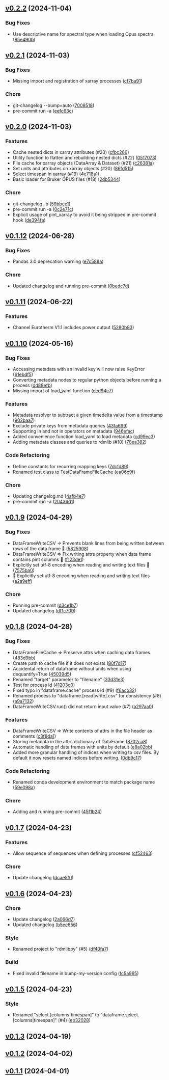 <!-- insertion marker -->
<a name="v0.2.2"></a>

## [v0.2.2](https://github.com/thaeber/rdmlibpy/compare/v0.2.1...v0.2.2) (2024-11-04)

### Bug Fixes

- Use descriptive name for spectral type when loading Opus spectra ([85e490b](https://github.com/thaeber/rdmlibpy/commit/85e490bbbf8e674af5b1c10fff06662c600c20f3))

<a name="v0.2.1"></a>

## [v0.2.1](https://github.com/thaeber/rdmlibpy/compare/v0.2.0...v0.2.1) (2024-11-03)

### Bug Fixes

- Missing import and registration of xarray processes ([cf7ba91](https://github.com/thaeber/rdmlibpy/commit/cf7ba91eb18cdbdbf1823336739c928266a9cb77))

### Chore

- git-changelog --bump=auto ([7008518](https://github.com/thaeber/rdmlibpy/commit/700851807b066c0080066239f8e2dc2c55562bf8))
- pre-commit run -a ([eefc63c](https://github.com/thaeber/rdmlibpy/commit/eefc63c52537c23648df50cec3be64731177b8a4))

<a name="v0.2.0"></a>

## [v0.2.0](https://github.com/thaeber/rdmlibpy/compare/v0.1.12...v0.2.0) (2024-11-03)

### Features

- Cache nested dicts in xarray attributes (#23) ([cfbc266](https://github.com/thaeber/rdmlibpy/commit/cfbc2665abbc943fd85a4fa4f859c55cbac02186))
- Utility function to flatten and rebuilding nested dicts (#22) ([0517073](https://github.com/thaeber/rdmlibpy/commit/0517073d5d511a07e5c939e15d329dc3dececb51))
- File cache for xarray objects (DataArray & Dataset) (#21) ([c26381a](https://github.com/thaeber/rdmlibpy/commit/c26381aedd33469d36398947963b5eab4722e5d2))
- Set units and attributes on xarray objects (#20) ([86fd515](https://github.com/thaeber/rdmlibpy/commit/86fd51511ba144aa4894d687987bd00d3040814b))
- Select timespan in xarray (#19) ([4e718a1](https://github.com/thaeber/rdmlibpy/commit/4e718a133bdbdf568be26fcf98cfd4e5137f3a97))
- Basic loader for Bruker OPUS files (#18) ([2db5344](https://github.com/thaeber/rdmlibpy/commit/2db5344e44ecf50a37be45a0d9fdf8974559f8ed))

### Chore

- git-changelog -b ([59bbce1](https://github.com/thaeber/rdmlibpy/commit/59bbce106bda6bdb3b00a3c55c700d0282dc3b8f))
- pre-commit run -a ([0c2e71c](https://github.com/thaeber/rdmlibpy/commit/0c2e71c0ae45286274bf2cc52778ac3978b933ff))
- Explicit usage of pint_xarray to avoid it being stripped in pre-commit hook ([de394fa](https://github.com/thaeber/rdmlibpy/commit/de394fa8a4906264ecae2c8a042ab62d8b5cb403))

<a name="v0.1.12"></a>

## [v0.1.12](https://github.com/thaeber/rdmlibpy/compare/v0.1.11...v0.1.12) (2024-06-28)

### Bug Fixes

- Pandas 3.0 deprecation warning ([e7c588a](https://github.com/thaeber/rdmlibpy/commit/e7c588a6b3b490dda8af9b5bf431285e678e4539))

### Chore

- Updated changelog and running pre-commit ([0bedc7d](https://github.com/thaeber/rdmlibpy/commit/0bedc7d8b8539d45bf335a8ee651862e83efccb3))

<a name="v0.1.11"></a>

## [v0.1.11](https://github.com/thaeber/rdmlibpy/compare/v0.1.10...v0.1.11) (2024-06-22)

### Features

- Channel Eurotherm V1.1 includes power output ([5280b83](https://github.com/thaeber/rdmlibpy/commit/5280b83c23e9589e2fbf8fc1bc975d1e5f9c5bfc))

<a name="v0.1.10"></a>

## [v0.1.10](https://github.com/thaeber/rdmlibpy/compare/v0.1.9...v0.1.10) (2024-05-16)

### Bug Fixes

- Accessing metadata with an invalid key will now raise KeyError ([61ebdf5](https://github.com/thaeber/rdmlibpy/commit/61ebdf5ef6dd79dc0b93bdf6c8a1438d39a743c2))
- Converting metadata nodes to regular python objects before running a process ([dd88efb](https://github.com/thaeber/rdmlibpy/commit/dd88efb331e7a3064978c800d70eb050f383b1fa))
- Missing import of load_yaml function ([ced94c7](https://github.com/thaeber/rdmlibpy/commit/ced94c75065d380d9f8a4033c688c791d2876bf0))

### Features

- Metadata resolver to subtract a given timedelta value from a timestamp ([902baa7](https://github.com/thaeber/rdmlibpy/commit/902baa731f6debc33cb33b6efa2d41c6453a5bf6))
- Exclude private keys from metadata queries ([43fa699](https://github.com/thaeber/rdmlibpy/commit/43fa69913c6734b9644890ef4ee4aeed752d1683))
- Supporting in and not in operators on metadata ([946efac](https://github.com/thaeber/rdmlibpy/commit/946efaccaf8b9bb9cf16462a745ba829618a596a))
- Added convenience function load_yaml to load metadata ([cd99ec3](https://github.com/thaeber/rdmlibpy/commit/cd99ec3c34d4c505c4adf1f4e67335e72c8c237a))
- Adding metadata classes and queries to rdmlib (#10) ([78ea382](https://github.com/thaeber/rdmlibpy/commit/78ea382e23b612c535a1d2b9a60eced58f7e7359))

### Code Refactoring

- Define constants for recurring mapping keys ([7dcfd89](https://github.com/thaeber/rdmlibpy/commit/7dcfd8975a9383b1be8a37134be54127f579e1ff))
- Renamed test class to TestDataFrameFileCache ([ea06c9f](https://github.com/thaeber/rdmlibpy/commit/ea06c9fd0400448d205103f98d8d052b3a3cf83d))

### Chore

- Updating changelog.md ([4afb4e7](https://github.com/thaeber/rdmlibpy/commit/4afb4e7915dbbaae6b6b29bead08d468d22487c8))
- pre-commit run -a ([20436d1](https://github.com/thaeber/rdmlibpy/commit/20436d1bc0be0f5c94170ed8996e75e6afd3f1db))

<a name="v0.1.9"></a>

## [v0.1.9](https://github.com/thaeber/rdmlibpy/compare/v0.1.8...v0.1.9) (2024-04-29)

### Bug Fixes

- DataFrameWriteCSV -> Prevents blank lines from being written between rows of the data frame :bug: ([5825908](https://github.com/thaeber/rdmlibpy/commit/5825908276323d57a4d2b802d8b6cf86c53545f4))
- DataFrameWriteCSV => Fix writing attrs property when data frame contains pint columns :bug: ([f123de1](https://github.com/thaeber/rdmlibpy/commit/f123de1d0a741d87d29f1bc0e35f8f65b5e69507))
- Explicitly set utf-8 encoding when reading and writing text files :bug: ([7575ba0](https://github.com/thaeber/rdmlibpy/commit/7575ba04f1cfc9b38b92093f12f47ad2e714a9be))
- :bug: Explicitly set utf-8 encoding when reading and writing text files ([a2a9eff](https://github.com/thaeber/rdmlibpy/commit/a2a9effef583368f52b24fd55556a96ec50f011e))

### Chore

- Running pre-commit ([d3ce1b7](https://github.com/thaeber/rdmlibpy/commit/d3ce1b7b2c47cda099b7d3a832e0165ce9d475e0))
- Updated changelog ([df1c709](https://github.com/thaeber/rdmlibpy/commit/df1c70980ed6458f39a4030e6689418849bb2258))

<a name="v0.1.8"></a>

## [v0.1.8](https://github.com/thaeber/rdmlibpy/compare/v0.1.7...v0.1.8) (2024-04-28)

### Bug Fixes

- DataFrameFileCache => Preserve attrs when caching data frames ([483d9bb](https://github.com/thaeber/rdmlibpy/commit/483d9bbd39b8a191a446e8cbc9c802df9b0f4bf7))
- Create path to cache file if it does not exists ([80f7d17](https://github.com/thaeber/rdmlibpy/commit/80f7d17d2cb729637baa0efe81bf2e6bc6bbe897))
- Accidental return of dataframe without units when using dequantify=True ([45039d5](https://github.com/thaeber/rdmlibpy/commit/45039d50d16539bafdde22e920e8417b7eb8621b))
- Renamed "target" parameter to "filename" ([33d31e3](https://github.com/thaeber/rdmlibpy/commit/33d31e3011b78ab4999d8e7d21d781e2cc0840c3))
- Test for process id ([41203c0](https://github.com/thaeber/rdmlibpy/commit/41203c0169b2a6ce3ddf4a2c092b0566b29ed58c))
- Fixed typo in "dataframe.cache" process id (#9) ([f6acb32](https://github.com/thaeber/rdmlibpy/commit/f6acb32ef7c1026d6a1f4c0f956605ec1fc72d64))
- Renamed process to "dataframe.[read|write].csv" for consistency (#8) ([a9a7132](https://github.com/thaeber/rdmlibpy/commit/a9a7132bd19118838a1f4acbaf21b217692fd33b))
- DataFrameWriteCSV.run() did not return input value (#7) ([a297aa0](https://github.com/thaeber/rdmlibpy/commit/a297aa03a556fca1684b20fc2cda6c26855834cd))

### Features

- DataFrameWriteCSV => Write contents of attrs in the file header as comments ([c3f8da1](https://github.com/thaeber/rdmlibpy/commit/c3f8da14c14f2b4b1593deab076eb0e1fe7caf03))
- Storing metadata in the attrs dictionary of DataFrame ([8702ca8](https://github.com/thaeber/rdmlibpy/commit/8702ca8bbea2b76113b92b84479866927d9a1ba4))
- Automatic handling of data frames with units by default ([e8a02bb](https://github.com/thaeber/rdmlibpy/commit/e8a02bbd17caabd64ab0c1952d7f5d4a85c86d04))
- Added more granular handling of indices when writing to csv files. By default it now resets named indices before writing. ([0db9c17](https://github.com/thaeber/rdmlibpy/commit/0db9c17c5c2ba62f0f715709e2f461c9aa7d8d6a))

### Code Refactoring

- Renamed conda development environment to match package name ([59e098a](https://github.com/thaeber/rdmlibpy/commit/59e098afe94d64aae9ca46e4f08b4ffaf9cda896))

### Chore

- Adding and running pre-commit ([45f1b24](https://github.com/thaeber/rdmlibpy/commit/45f1b246393ad3ddf77b17327bf41d0d96231d8b))

<a name="v0.1.7"></a>

## [v0.1.7](https://github.com/thaeber/rdmlibpy/compare/v0.1.6...v0.1.7) (2024-04-23)

### Features

- Allow sequence of sequences when defining processes ([cf52463](https://github.com/thaeber/rdmlibpy/commit/cf524633b3708614ceda138c81d387c40f730b64))

### Chore

- Update changelog ([dcae5f0](https://github.com/thaeber/rdmlibpy/commit/dcae5f03fdabe0d8d153f73163bb610e9d4eb8ad))

<a name="v0.1.6"></a>

## [v0.1.6](https://github.com/thaeber/rdmlibpy/compare/v0.1.5...v0.1.6) (2024-04-23)

### Chore

- Update changelog ([2a066d7](https://github.com/thaeber/rdmlibpy/commit/2a066d71c1aad46d046bccff18123f00a16c86a9))
- Updated changelog ([b5ee656](https://github.com/thaeber/rdmlibpy/commit/b5ee6565c08dad644a411d8430320b0e951b40e9))

### Style

- Renamed project to "rdmlibpy" (#5) ([df40fa7](https://github.com/thaeber/rdmlibpy/commit/df40fa7494207692f01020649cc91599325adba8))

### Build

- Fixed invalid filename in bump-my-version config ([fc5a965](https://github.com/thaeber/rdmlibpy/commit/fc5a965e7c8a2960879a8807e8b4ba8cc37d5c30))

<a name="v0.1.5"></a>

## [v0.1.5](https://github.com/thaeber/rdmlibpy/compare/v0.1.3...v0.1.5) (2024-04-23)

### Style

- Renamed "select.[columns|timespan]" to "dataframe.select.[columns|timespan]" (#4) ([eb32028](https://github.com/thaeber/rdmlibpy/commit/eb320282b9696a6c1fbe45e44f76f00a84604603))

<a name="v0.1.3"></a>

## [v0.1.3](https://github.com/thaeber/rdmlibpy/compare/v0.1.2...v0.1.3) (2024-04-19)

<a name="v0.1.2"></a>

## [v0.1.2](https://github.com/thaeber/rdmlibpy/compare/v0.1.1...v0.1.2) (2024-04-02)

<a name="v0.1.1"></a>

## [v0.1.1](https://github.com/thaeber/rdmlibpy/compare/b6e05adfa1b72a75295601854b5caaedc1876993...v0.1.1) (2024-04-01)

